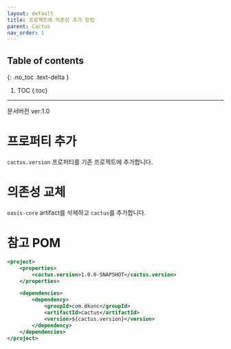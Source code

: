 ```yaml
---
layout: default
title: 프로젝트에 의존성 추가 방법
parent: Cactus
nav_order: 1
---
```

## Table of contents
{: .no_toc .text-delta }

1. TOC
{:toc}

---
문서버전 ver:1.0
# 프로퍼티 추가
`cactus.version` 프로퍼티를 기존 프로젝트에 추가합니다.
# 의존성 교체
`oasis-core` artifact를 삭제하고 `cactus`를 추가합니다.

# 참고 POM
```xml
<project>
    <properties>
        <cactus.version>1.0.0-SNAPSHOT</cactus.version>
    </properties>

    <dependencies>
        <dependency>
            <groupId>com.dkunc</groupId>
            <artifactId>cactus</artifactId>
            <version>${cactus.version}</version>
        </dependency>
    </dependencies>
</project>
```

